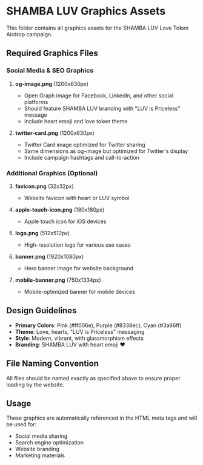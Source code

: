 # SHAMBA LUV Graphics Assets

This folder contains all graphics assets for the SHAMBA LUV Love Token Airdrop campaign.

## Required Graphics Files

### Social Media & SEO Graphics

1. **og-image.png** (1200x630px)
   - Open Graph image for Facebook, LinkedIn, and other social platforms
   - Should feature SHAMBA LUV branding with "LUV is Priceless" message
   - Include heart emoji and love token theme

2. **twitter-card.png** (1200x630px)
   - Twitter Card image optimized for Twitter sharing
   - Same dimensions as og-image but optimized for Twitter's display
   - Include campaign hashtags and call-to-action

### Additional Graphics (Optional)

3. **favicon.png** (32x32px)
   - Website favicon with heart or LUV symbol

4. **apple-touch-icon.png** (180x180px)
   - Apple touch icon for iOS devices

5. **logo.png** (512x512px)
   - High-resolution logo for various use cases

5. **banner.png** (1920x1080px)
   - Hero banner image for website background

6. **mobile-banner.png** (750x1334px)
   - Mobile-optimized banner for mobile devices

## Design Guidelines

- **Primary Colors**: Pink (#ff006e), Purple (#8338ec), Cyan (#3a86ff)
- **Theme**: Love, hearts, "LUV is Priceless" messaging
- **Style**: Modern, vibrant, with glassmorphism effects
- **Branding**: SHAMBA LUV with heart emoji ❤️

## File Naming Convention

All files should be named exactly as specified above to ensure proper loading by the website.

## Usage

These graphics are automatically referenced in the HTML meta tags and will be used for:
- Social media sharing
- Search engine optimization
- Website branding
- Marketing materials 